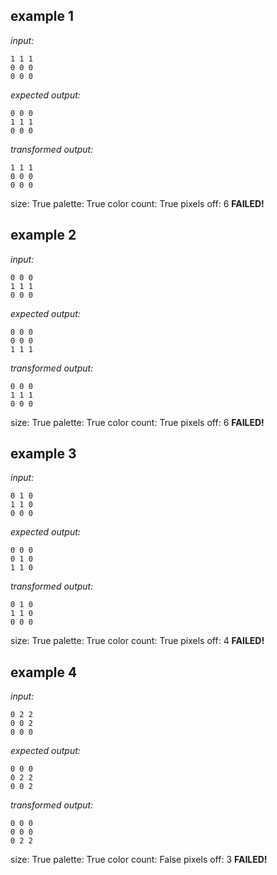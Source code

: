
## example 1
*input:*
```
1 1 1
0 0 0
0 0 0
```
*expected output:*
```
0 0 0
1 1 1
0 0 0
```
*transformed output:*
```
1 1 1
0 0 0
0 0 0
```
size: True
palette: True
color count: True
pixels off: 6
**FAILED!**

## example 2
*input:*
```
0 0 0
1 1 1
0 0 0
```
*expected output:*
```
0 0 0
0 0 0
1 1 1
```
*transformed output:*
```
0 0 0
1 1 1
0 0 0
```
size: True
palette: True
color count: True
pixels off: 6
**FAILED!**

## example 3
*input:*
```
0 1 0
1 1 0
0 0 0
```
*expected output:*
```
0 0 0
0 1 0
1 1 0
```
*transformed output:*
```
0 1 0
1 1 0
0 0 0
```
size: True
palette: True
color count: True
pixels off: 4
**FAILED!**

## example 4
*input:*
```
0 2 2
0 0 2
0 0 0
```
*expected output:*
```
0 0 0
0 2 2
0 0 2
```
*transformed output:*
```
0 0 0
0 0 0
0 2 2
```
size: True
palette: True
color count: False
pixels off: 3
**FAILED!**
